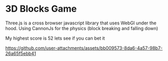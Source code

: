 # 3D Blocks Game

Three.js is a cross browser javascript library that uses WebGl under the hood.
Using CannonJs for the physics (block breaking and falling down)

My highest score is 52 lets see if you can bet it 


https://github.com/user-attachments/assets/bb009573-8da6-4a57-98b7-26a65f5ebb41



 





